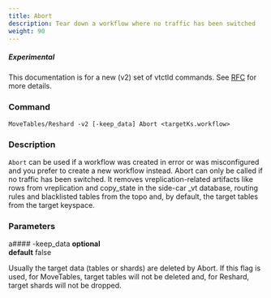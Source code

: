 ```yaml
---
title: Abort
description: Tear down a workflow where no traffic has been switched
weight: 90
---
```

##### _Experimental_
This documentation is for a new (v2) set of vtctld commands. See [RFC](https://github.com/vitessio/vitess/issues/7225) for more details.

### Command

```
MoveTables/Reshard -v2 [-keep_data] Abort <targetKs.workflow>
```

### Description

`Abort` can be used if a workflow was created in error or was misconfigured and you prefer to create a new workflow instead. Abort can only be called if no traffic has been switched. It removes vreplication-related artifacts like rows from vreplication and copy_state in the side-car \_vt database, routing rules and blacklisted tables from the topo and, by default, the target tables from the target keyspace.

### Parameters

a#### -keep_data
**optional**\
**default** false

<div class="cmd">
Usually the target data (tables or shards) are deleted by Abort. If this flag is used, for MoveTables, target tables will not be deleted and, for Reshard, target shards will not be dropped.

</div>
